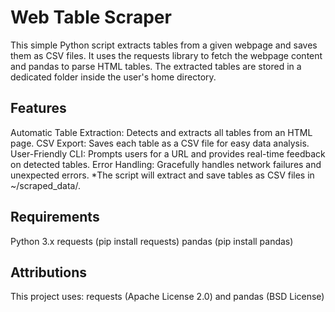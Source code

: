 # Web Table Scraper
This simple Python script extracts tables from a given webpage and saves them as CSV files. It uses the requests library to fetch the webpage content and pandas to parse HTML tables. The extracted tables are stored in a dedicated folder inside the user's home directory.

## Features
Automatic Table Extraction: Detects and extracts all tables from an HTML page.
CSV Export: Saves each table as a CSV file for easy data analysis.
User-Friendly CLI: Prompts users for a URL and provides real-time feedback on detected tables.
Error Handling: Gracefully handles network failures and unexpected errors.
*The script will extract and save tables as CSV files in ~/scraped_data/.

## Requirements
Python 3.x
requests (pip install requests)
pandas (pip install pandas)

## Attributions
This project uses: requests (Apache License 2.0) and pandas (BSD License)
